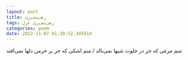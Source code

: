 ```yaml
---
layout: post
title: رهی‌معیری
tags: رهی‌معیری غزل
categories: poem
date: 2022-11-07 01:30:52.345814
---
```


منم مرغی که جز در خلوت شبها نمی‌نالد / منم اشکی که جز بر خرمن دلها نمی‌افتد